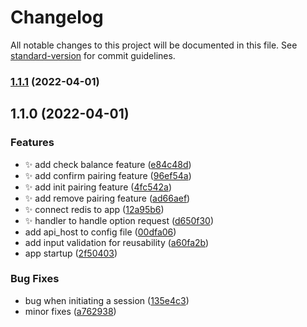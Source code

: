 # Changelog

All notable changes to this project will be documented in this file. See
[standard-version](https://github.com/conventional-changelog/standard-version) for commit
guidelines.

### [1.1.1](https://github.com/enochmk/ussd-device-pairing/compare/v1.1.0...v1.1.1) (2022-04-01)

## 1.1.0 (2022-04-01)

### Features

- :sparkles: add check balance feature
  ([e84c48d](https://github.com/enochmk/ussd-device-pairing/commit/e84c48d79107e8d914e068f61058d857bd72a99f))
- :sparkles: add confirm pairing feature
  ([96ef54a](https://github.com/enochmk/ussd-device-pairing/commit/96ef54a0f93a183c538ace45ab38172350779656))
- :sparkles: add init pairing feature
  ([4fc542a](https://github.com/enochmk/ussd-device-pairing/commit/4fc542a2e7b38691a578b3180b01d94ce2f1779c))
- :sparkles: add remove pairing feature
  ([ad66aef](https://github.com/enochmk/ussd-device-pairing/commit/ad66aefd83af267b68abb786c1e911065860ac1f))
- :sparkles: connect redis to app
  ([12a95b6](https://github.com/enochmk/ussd-device-pairing/commit/12a95b6843fc43d3210b72b46f31e0daedf7d174))
- :sparkles: handler to handle option request
  ([d650f30](https://github.com/enochmk/ussd-device-pairing/commit/d650f30c0ee85072952b705200b508b2311bad8d))
- add api_host to config file
  ([00dfa06](https://github.com/enochmk/ussd-device-pairing/commit/00dfa0648590900f8a8df0230219531d8cce5d3a))
- add input validation for reusability
  ([a60fa2b](https://github.com/enochmk/ussd-device-pairing/commit/a60fa2ba0e4ba38a38f3dc4072c77fbadee5bac2))
- app startup
  ([2f50403](https://github.com/enochmk/ussd-device-pairing/commit/2f50403a47c4a22f97b16a748c78e010a450d62c))

### Bug Fixes

- bug when initiating a session
  ([135e4c3](https://github.com/enochmk/ussd-device-pairing/commit/135e4c3dfa1b50c6660a31189cd69db0305cd66c))
- minor fixes
  ([a762938](https://github.com/enochmk/ussd-device-pairing/commit/a7629381633953e89b5609d5dcfcf36fd1d247bd))
